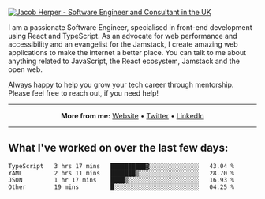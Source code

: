 [![Jacob Herper - Software Engineer and Consultant in the UK](https://res.cloudinary.com/jacobherper/image/upload/v1641506277/gh-image.png)](https://jacobherper.com/)

I am a passionate Software Engineer, specialised in front-end development using React and TypeScript. As an advocate for web performance and accessibility and an evangelist for the Jamstack, I create amazing web applications to make the internet a better place. You can talk to me about anything related to JavaScript, the React ecosystem, Jamstack and the open web.

Always happy to help you grow your tech career through mentorship. Please feel free to reach out, if you need help!

---

<p align="center">
  <strong>More from me:</strong> 
  <a href="https://jacobherper.com/">Website</a> •
  <a href="https://twitter.com/intent/follow?screen_name=jakeherp&tw_p=followbutton">Twitter</a> •
  <a href="https://www.linkedin.com/in/jacobherper/">LinkedIn</a>
</p>

---

## What I've worked on over the last few days:

<!--START_SECTION:waka-->

```text
TypeScript   3 hrs 17 mins   ██████████▓░░░░░░░░░░░░░░   43.04 %
YAML         2 hrs 11 mins   ███████▒░░░░░░░░░░░░░░░░░   28.70 %
JSON         1 hr 17 mins    ████▒░░░░░░░░░░░░░░░░░░░░   16.93 %
Other        19 mins         █░░░░░░░░░░░░░░░░░░░░░░░░   04.25 %
```

<!--END_SECTION:waka-->
